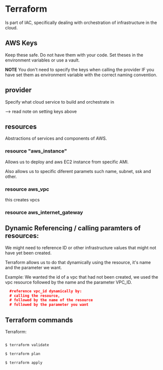 # Terraform

Is part of IAC, specifically dealing with orchestration of infrastructure in the cloud.


## AWS Keys
Keep these safe. Do not have them with your code. Set theses in the environment variables or use a vault.

**NOTE**
You don't need to specify the keys when calling the provider IF you have set them as environment variable with the correct naming convention.

## provider

Specify what cloud service to build and orchestrate in

--> read note on setting keys above


## resources

Abstractions of services and components of AWS.

### resource "aws_instance"
Allows us to deploy and aws EC2 instance from specific AMI.

Also allows us to specific diferent paramets such name, subnet, ssk and other.


### resource aws_vpc

this creates vpcs

### resource aws_internet_gateway


## Dynamic Referencing / calling paramters of resources:

We might need to reference ID or other infrastructure values that might not have yet been created.

Terraform allows us to do that dynamically using the resource, it's name and the parameter we want.

Example:
We wanted the id of a vpc that had not been created, we used the vpc resource followed by the name and the parameter VPC_ID.
```json
  #reference vpc_id dynamically by:
  # calling the resource,
  # followed by the name of the resource
  # followed by the parameter you want
```

## Terraform commands

Terraform:
```bash

$ terraform validate

$ terraform plan

$ terraform apply

```

